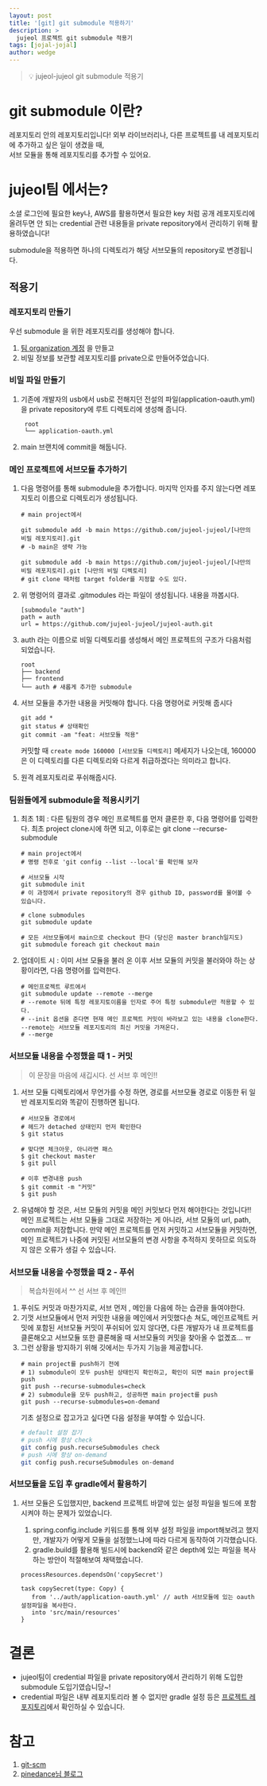 ```yaml
---
layout: post
title: '[git] git submodule 적용하기'
description: >
  jujeol 프로젝트 git submodule 적용기
tags: [jojal-jojal]
author: wedge
---
```


> 💡 jujeol-jujeol git submodule 적용기

# git submodule 이란?

레포지토리 안의 레포지토리입니다! 외부 라이브러리나, 다른 프로젝트를 내 레포지토리에 추가하고 싶은 일이 생겼을 때,  
서브 모듈을 통해 레포지토리를 추가할 수 있어요.

# jujeol팀 에서는?

소셜 로그인에 필요한 key나, AWS를 활용하면서 필요한 key 처럼 공개 레포지토리에 올려두면 안 되는 credential 관련 내용들을 private repository에서 관리하기 위해
활용하였습니다!

submodule을 적용하면 하나의 디렉토리가 해당 서브모듈의 repository로 변경됩니다.

## 적용기

### 레포지토리 만들기

우선 submodule 을 위한 레포지토리를 생성해야 합니다.

1. [팀 organization 계정](https://github.com/jujeol-jujeol) 을 만들고
2. 비밀 정보를 보관할 레포지토리를 private으로 만들어주었습니다.

### 비밀 파일 만들기

1. 기존에 개발자의 usb에서 usb로 전해지던 전설의 파일(application-oauth.yml)을 private repository에 루트 디렉토리에 생성해 줍니다.
   ```shell
    root
    └── application-oauth.yml
   ```
2. main 브랜치에 commit을 해둡니다.

### 메인 프로젝트에 서브모듈 추가하기

1. 다음 명령어를 통해 submodule을 추가합니다. 마지막 인자를 주지 않는다면 레포지토리 이름으로 디렉토리가 생성됩니다.

   ```shell
   # main project에서

   git submodule add -b main https://github.com/jujeol-jujeol/[나만의 비밀 레포지토리].git
   # -b main은 생략 가능

   git submodule add -b main https://github.com/jujeol-jujeol/[나만의 비밀 레포지토리].git [나만의 비밀 디렉토리]
   # git clone 때처럼 target folder를 지정할 수도 있다.
   ```

2. 위 명령어의 결과로 .gitmodules 라는 파일이 생성됩니다. 내용을 까봅시다.
   ```shell
   [submodule "auth"]
   path = auth
   url = https://github.com/jujeol-jujeol/jujeol-auth.git
   ```
3. auth 라는 이름으로 비밀 디렉토리를 생성해서 메인 프로젝트의 구조가 다음처럼 되었습니다.
   ```shell
   root
   ├── backend
   ├── frontend
   └── auth # 새롭게 추가한 submodule
   ```
4. 서브 모듈을 추가한 내용을 커밋해야 합니다. 다음 명령어로 커밋해 줍시다
   ```shell
   git add *
   git status # 상태확인
   git commit -am "feat: 서브모듈 적용"
   ```
   커밋할 때 `create mode 160000 [서브모듈 디렉토리]` 메세지가 나오는데, 160000은 이 디렉토리를 다른 디렉토리와 다르게 취급하겠다는 의미라고 합니다.
5. 원격 레포지토리로 푸쉬해줍시다.

### 팀원들에게 submodule을 적용시키기

1. 최초 1회 : 다른 팀원의 경우 메인 프로젝트를 먼저 클론한 후, 다음 명령어를 입력한다. 최초 project clone시에 하면 되고, 이후로는 git clone --recurse-submodule

   ```shell
   # main project에서
   # 명령 전후로 'git config --list --local'를 확인해 보자

   # 서브모듈 시작
   git submodule init
   # 이 과정에서 private repository의 경우 github ID, password를 물어볼 수 있습니다.

   # clone submodules
   git submodule update

   # 모든 서브모듈에서 main으로 checkout 한다 (당신은 master branch일지도)
   git submodule foreach git checkout main
   ```

2. 업데이트 시 : 이미 서브 모듈을 불러 온 이후 서브 모듈의 커밋을 불러와야 하는 상황이라면, 다음 명령어를 입력한다.
   ```shell
   # 메인프로젝트 루트에서
   git submodule update --remote --merge
   # --remote 뒤에 특정 레포지토이름을 인자로 주어 특정 submodule만 적용할 수 있다.
   # --init 옵션을 준다면 현재 메인 프로젝트 커밋이 바라보고 있는 내용을 clone한다. --remote는 서브모듈 레포지토리의 최신 커밋을 가져온다.
   # --merge
   ```

### 서브모듈 내용을 수정했을 때 1 - 커밋

> 이 문장을 마음에 새깁시다. 선 서브 후 메인!!

1. 서브 모듈 디렉토리에서 무언가를 수정 하면, 경로를 서브모듈 경로로 이동한 뒤 일반 레포지토리와 똑같이 진행하면 됩니다.

   ```shell
   # 서브모듈 경로에서
   # 헤드가 detached 상태인지 먼저 확인한다
   $ git status

   # 맞다면 체크아웃, 아니라면 패스
   $ git checkout master
   $ git pull

   # 이후 변경내용 push
   $ git commit -m "커밋"
   $ git push
   ```

2. 유념해야 할 것은, 서브 모듈의 커밋을 메인 커밋보다 먼저 해야한다는 것입니다!! 메인 프로젝트는 서브 모듈을 그대로 저장하는 게 아니라, 서브 모듈의 url, path, commit을 저장합니다.
   만약 메인 프로젝트를 먼저 커밋하고 서브모듈을 커밋하면, 메인 프로젝트가 나중에 커밋된 서브모듈의 변경 사항을 추적하지 못하므로 의도하지 않은 오류가 생길 수 있습니다.

### 서브모듈 내용을 수정했을 때 2 - 푸쉬

> 복습차원에서 ^^ 선 서브 후 메인!!

1. 푸쉬도 커밋과 마찬가지로, 서브 먼저 , 메인을 다음에 하는 습관을 들여야한다.
2. 기껏 서브모듈에서 먼저 커밋한 내용을 메인에서 커밋했다손 쳐도, 메인프로젝트 커밋에 포함된 서브모듈 커밋이 푸쉬되어 있지 않다면,
   다른 개발자가 내 프로젝트를 클론해오고 서브모듈 또한 클론해올 때 서브모듈의 커밋을 찾아올 수 없곘죠... ㅠ
3. 그런 상황을 방지하기 위해 깃에서는 두가지 기능을 제공합니다.
   ```shell
   # main project를 push하기 전에
   # 1) submodule이 모두 push된 상태인지 확인하고, 확인이 되면 main project를 push
   git push --recurse-submodules=check
   # 2) submodule을 모두 push하고, 성공하면 main project를 push
   git push --recurse-submodules=on-demand
   ```
   기초 설정으로 잡고가고 싶다면 다음 설정을 부여할 수 있습니다.
   ```bash
   # default 설정 잡기
   # push 시에 항상 check
   git config push.recurseSubmodules check
   # push 시에 항상 on-demand
   git config push.recurseSubmodules on-demand
   ```

### 서브모듈을 도입 후 gradle에서 활용하기

1. 서브 모듈은 도입했지만, backend 프로젝트 바깥에 있는 설정 파일을 빌드에 포함시켜야 하는 문제가 있었습니다.

   1. spring.config.include 키워드를 통해 외부 설정 파일을 import해보려고 했지만, 개발자가 어떻게 모듈을 설정했느냐에 따라 다르게 동작하여 기각했습니다.
   2. gradle.build를 활용해 빌드시에 backend와 같은 depth에 있는 파일을 복사하는 방안이 적절해보여 채택했습니다.

   ```shell
   processResources.dependsOn('copySecret')

   task copySecret(type: Copy) {
      from '../auth/application-oauth.yml' // auth 서브모듈에 있는 oauth 설정파일을 복사한다.
      into 'src/main/resources'
   }
   ```

# 결론

- jujeol팀이 credential 파일을 private repository에서 관리하기 위해 도입한 submodule 도입기였습니당~!
- credential 파일은 내부 레포지토리라 볼 수 없지만 gradle 설정 등은 [프로젝트 레포지토리](https://github.com/woowacourse-teams/2021-jujeol-jujeol)에서 확인하실 수 있습니다.

# 참고

1. [git-scm](https://git-scm.com/book/ko/v2/Git-%EB%8F%84%EA%B5%AC-%EC%84%9C%EB%B8%8C%EB%AA%A8%EB%93%88)
2. [pinedance님 블로그](https://pinedance.github.io/blog/2019/05/28/Git-Submodule)
